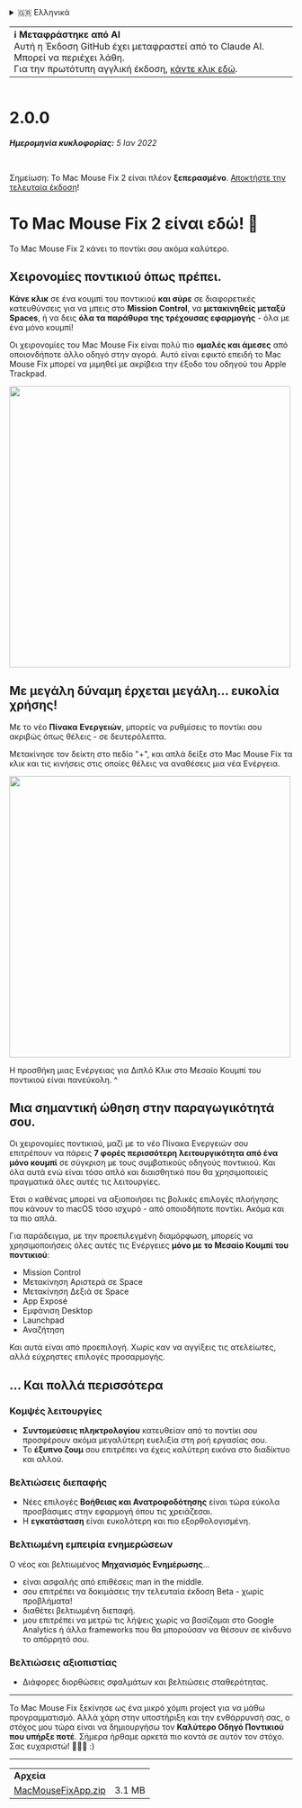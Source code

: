 <details>
<summary>🇬🇷 Ελληνικά</summary>

[🇬🇧 English (GitHub)](https://github.com/noah-nuebling/mac-mouse-fix/releases/tag/2.0.0)\
[🇦🇩 Català](https://redirect.macmousefix.com/?target=mmf-release&tag=2.0.0&locale=ca)\
[🇩🇪 Deutsch](https://redirect.macmousefix.com/?target=mmf-release&tag=2.0.0&locale=de)\
[🇪🇸 Español](https://redirect.macmousefix.com/?target=mmf-release&tag=2.0.0&locale=es)\
[🇫🇷 Français](https://redirect.macmousefix.com/?target=mmf-release&tag=2.0.0&locale=fr)\
[🇮🇩 Indonesia](https://redirect.macmousefix.com/?target=mmf-release&tag=2.0.0&locale=id)\
[🇮🇹 Italiano](https://redirect.macmousefix.com/?target=mmf-release&tag=2.0.0&locale=it)\
[🇭🇺 Magyar](https://redirect.macmousefix.com/?target=mmf-release&tag=2.0.0&locale=hu)\
[🇳🇱 Nederlands](https://redirect.macmousefix.com/?target=mmf-release&tag=2.0.0&locale=nl)\
[🇵🇱 Polski](https://redirect.macmousefix.com/?target=mmf-release&tag=2.0.0&locale=pl)\
[🇧🇷 Português (Brasil)](https://redirect.macmousefix.com/?target=mmf-release&tag=2.0.0&locale=pt-BR)\
[🇵🇹 Português (Portugal)](https://redirect.macmousefix.com/?target=mmf-release&tag=2.0.0&locale=pt-PT)\
[🇷🇴 Română](https://redirect.macmousefix.com/?target=mmf-release&tag=2.0.0&locale=ro)\
[🇸🇪 Svenska](https://redirect.macmousefix.com/?target=mmf-release&tag=2.0.0&locale=sv)\
[🇻🇳 Tiếng Việt](https://redirect.macmousefix.com/?target=mmf-release&tag=2.0.0&locale=vi)\
[🇹🇷 Türkçe](https://redirect.macmousefix.com/?target=mmf-release&tag=2.0.0&locale=tr)\
[🇨🇿 Čeština](https://redirect.macmousefix.com/?target=mmf-release&tag=2.0.0&locale=cs)\
**🇬🇷 Ελληνικά**\
[🇷🇺 Русский](https://redirect.macmousefix.com/?target=mmf-release&tag=2.0.0&locale=ru)\
[🇺🇦 Українська](https://redirect.macmousefix.com/?target=mmf-release&tag=2.0.0&locale=uk)\
[🇮🇱 עברית](https://redirect.macmousefix.com/?target=mmf-release&tag=2.0.0&locale=he)\
[🇸🇦 العربية](https://redirect.macmousefix.com/?target=mmf-release&tag=2.0.0&locale=ar)\
[🇮🇳 हिन्दी](https://redirect.macmousefix.com/?target=mmf-release&tag=2.0.0&locale=hi)\
[🇹🇭 ไทย](https://redirect.macmousefix.com/?target=mmf-release&tag=2.0.0&locale=th)\
[🇨🇳 中文 (简体)](https://redirect.macmousefix.com/?target=mmf-release&tag=2.0.0&locale=zh-Hans)\
[🇨🇳 中文 (繁體)](https://redirect.macmousefix.com/?target=mmf-release&tag=2.0.0&locale=zh-Hant)\
[🇭🇰 中文（香港)](https://redirect.macmousefix.com/?target=mmf-release&tag=2.0.0&locale=zh-HK)\
[🇯🇵 日本語](https://redirect.macmousefix.com/?target=mmf-release&tag=2.0.0&locale=ja)\
[🇰🇷 한국어](https://redirect.macmousefix.com/?target=mmf-release&tag=2.0.0&locale=ko)\
[Help translate Mac Mouse Fix to different languages!](https://github.com/noah-nuebling/mac-mouse-fix/discussions/731)
</details>
<table align=><td>
<b>ℹ️ Μεταφράστηκε από AI</b><br>
Αυτή η Έκδοση GitHub έχει μεταφραστεί από το Claude AI. Μπορεί να περιέχει λάθη.<br>
Για την πρωτότυπη αγγλική έκδοση, <a href="https://github.com/noah-nuebling/mac-mouse-fix/releases/tag/2.0.0">κάντε κλικ εδώ</a>.
</td></table>

<table></table>

# 2.0.0
***Ημερομηνία κυκλοφορίας:** 5 Ιαν 2022*

<br>

Σημείωση: Το Mac Mouse Fix 2 είναι πλέον **ξεπερασμένο**. [Αποκτήστε την τελευταία έκδοση](https://github.com/noah-nuebling/mac-mouse-fix/releases)!

# Το Mac Mouse Fix 2 είναι εδώ! 🎉

Το Mac Mouse Fix 2 κάνει το ποντίκι σου ακόμα καλύτερο.

## Χειρονομίες ποντικιού όπως πρέπει.

**Κάνε κλικ** σε ένα κουμπί του ποντικιού **και σύρε** σε διαφορετικές κατευθύνσεις για να μπεις στο **Mission Control**, να **μετακινηθείς μεταξύ Spaces**, ή να δεις **όλα τα παράθυρα της τρέχουσας εφαρμογής** - όλα με ένα μόνο κουμπί!

Οι χειρονομίες του Mac Mouse Fix είναι πολύ πιο **ομαλές και άμεσες** από οποιονδήποτε άλλο οδηγό στην αγορά.
Αυτό είναι εφικτό επειδή το Mac Mouse Fix μπορεί να μιμηθεί με ακρίβεια την έξοδο του οδηγού του Apple Trackpad.

<img width=500px src="https://user-images.githubusercontent.com/40808343/149643011-cc3311f1-af5c-453a-8206-2c6496d73d61.gif">

## Με μεγάλη δύναμη έρχεται μεγάλη... ευκολία χρήσης!

Με το νέο **Πίνακα Ενεργειών**, μπορείς να ρυθμίσεις το ποντίκι σου ακριβώς όπως θέλεις - σε δευτερόλεπτα.

Μετακίνησε τον δείκτη στο πεδίο "+", και απλά δείξε στο Mac Mouse Fix τα κλικ και τις κινήσεις στις οποίες θέλεις να αναθέσεις μια νέα Ενέργεια.

<img width=500px src="https://user-images.githubusercontent.com/40808343/149642392-d0e25cf9-b49b-4398-b2e9-af2e810c8594.gif">

Η προσθήκη μιας Ενέργειας για Διπλό Κλικ στο Μεσαίο Κουμπί του ποντικιού είναι πανεύκολη. ^

## Μια σημαντική ώθηση στην παραγωγικότητά σου.

Οι χειρονομίες ποντικιού, μαζί με το νέο Πίνακα Ενεργειών σου επιτρέπουν να πάρεις **7 φορές περισσότερη λειτουργικότητα από ένα μόνο κουμπί** σε σύγκριση με τους συμβατικούς οδηγούς ποντικιού. Και όλα αυτά ενώ είναι τόσο απλό και διαισθητικό που θα χρησιμοποιείς πραγματικά όλες αυτές τις λειτουργίες.

Έτσι ο καθένας μπορεί να αξιοποιήσει τις βολικές επιλογές πλοήγησης που κάνουν το macOS τόσο ισχυρό - από οποιοδήποτε ποντίκι. Ακόμα και τα πιο απλά.

Για παράδειγμα, με την προεπιλεγμένη διαμόρφωση, μπορείς να χρησιμοποιήσεις όλες αυτές τις Ενέργειες **μόνο με το Μεσαίο Κουμπί του ποντικιού**:

- Mission Control
- Μετακίνηση Αριστερά σε Space
- Μετακίνηση Δεξιά σε Space
- App Exposé
- Εμφάνιση Desktop
- Launchpad
- Αναζήτηση

Και αυτά είναι από προεπιλογή. Χωρίς καν να αγγίξεις τις ατελείωτες, αλλά εύχρηστες επιλογές προσαρμογής.

## ... Και πολλά περισσότερα

### Κομψές λειτουργίες

- **Συντομεύσεις πληκτρολογίου** κατευθείαν από το ποντίκι σου προσφέρουν ακόμα μεγαλύτερη ευελιξία στη ροή εργασίας σου.
- Το **έξυπνο ζουμ** σου επιτρέπει να έχεις καλύτερη εικόνα στο διαδίκτυο και αλλού.

### Βελτιώσεις διεπαφής

- Νέες επιλογές **Βοήθειας και Ανατροφοδότησης** είναι τώρα εύκολα προσβάσιμες στην εφαρμογή όπου τις χρειάζεσαι.
- Η **εγκατάσταση** είναι ευκολότερη και πιο εξορθολογισμένη.

### Βελτιωμένη εμπειρία ενημερώσεων

Ο νέος και βελτιωμένος **Μηχανισμός Ενημέρωσης**...

- είναι ασφαλής από επιθέσεις man in the middle.
- σου επιτρέπει να δοκιμάσεις την τελευταία έκδοση Beta - χωρίς προβλήματα!
- διαθέτει βελτιωμένη διεπαφή.
- μου επιτρέπει να μετρώ τις λήψεις χωρίς να βασίζομαι στο Google Analytics ή άλλα frameworks που θα μπορούσαν να θέσουν σε κίνδυνο το απόρρητό σου.

### Βελτιώσεις αξιοπιστίας

- Διάφορες διορθώσεις σφαλμάτων και βελτιώσεις σταθερότητας.

---

Το Mac Mouse Fix ξεκίνησε ως ένα μικρό χόμπι project για να μάθω προγραμματισμό. Αλλά χάρη στην υποστήριξη και την ενθάρρυνσή σας, ο στόχος μου τώρα είναι να δημιουργήσω τον **Καλύτερο Οδηγό Ποντικιού που υπήρξε ποτέ**. Σήμερα ήρθαμε αρκετά πιο κοντά σε αυτόν τον στόχο. Σας ευχαριστώ! 🚀🚀🚀 :)

---

<table align="start">
<tr>
    <td colspan=2>
        <b>Αρχεία</b>
    </td>
</tr>
<tr>
    <td><a href="https://github.com/noah-nuebling/mac-mouse-fix/releases/download/2.0.0/MacMouseFixApp.zip">MacMouseFixApp.zip</a></td>
    <td>3.1 MB</td>
</tr>
</table>